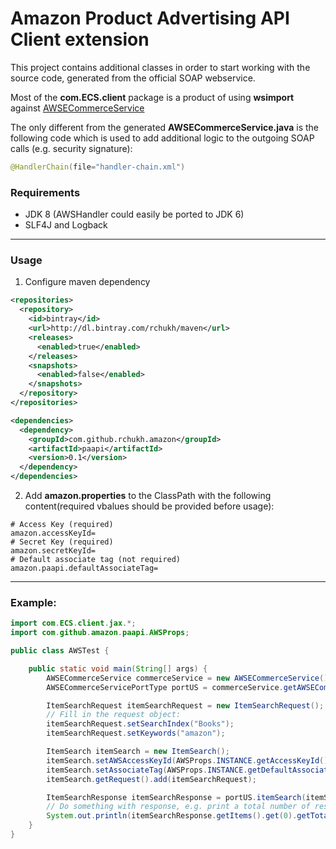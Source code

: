 Amazon Product Advertising API Client extension
==========

This project contains additional classes in order to start working with the source code, generated from the official SOAP webservice.

Most of the **com.ECS.client** package is a product of using **wsimport** against [AWSECommerceService](https://webservices.amazon.com/AWSECommerceService/AWSECommerceService.wsdl)

The only different from the generated **AWSECommerceService.java** is the following code which is used to add additional logic to the outgoing SOAP calls (e.g. security signature):

```java
@HandlerChain(file="handler-chain.xml")
```

### Requirements

- JDK 8 (AWSHandler could easily be ported to JDK 6)
- SLF4J and Logback

-----------
### Usage

1. Configure maven dependency
```xml
<repositories>
  <repository>
    <id>bintray</id>
    <url>http://dl.bintray.com/rchukh/maven</url>
    <releases>
      <enabled>true</enabled>
    </releases>
    <snapshots>
      <enabled>false</enabled>
    </snapshots>
  </repository>
</repositories>

<dependencies>
  <dependency>
    <groupId>com.github.rchukh.amazon</groupId>
    <artifactId>paapi</artifactId>
    <version>0.1</version>
  </dependency>
</dependencies>
```

2. Add **amazon.properties** to the ClassPath with the following content(required vbalues should be provided before usage):

```
# Access Key (required)
amazon.accessKeyId=
# Secret Key (required)
amazon.secretKeyId=
# Default associate tag (not required)
amazon.paapi.defaultAssociateTag=
```

-----------
### Example:

```java
import com.ECS.client.jax.*;
import com.github.amazon.paapi.AWSProps;

public class AWSTest {

	public static void main(String[] args) {
		AWSECommerceService commerceService = new AWSECommerceService();
		AWSECommerceServicePortType portUS = commerceService.getAWSECommerceServicePortUS();

		ItemSearchRequest itemSearchRequest = new ItemSearchRequest();
		// Fill in the request object:
		itemSearchRequest.setSearchIndex("Books");
		itemSearchRequest.setKeywords("amazon");

		ItemSearch itemSearch = new ItemSearch();
		itemSearch.setAWSAccessKeyId(AWSProps.INSTANCE.getAccessKeyId());
		itemSearch.setAssociateTag(AWSProps.INSTANCE.getDefaultAssociateTag());
		itemSearch.getRequest().add(itemSearchRequest);

		ItemSearchResponse itemSearchResponse = portUS.itemSearch(itemSearch);
		// Do something with response, e.g. print a total number of results
		System.out.println(itemSearchResponse.getItems().get(0).getTotalResults());
	}
}
```
